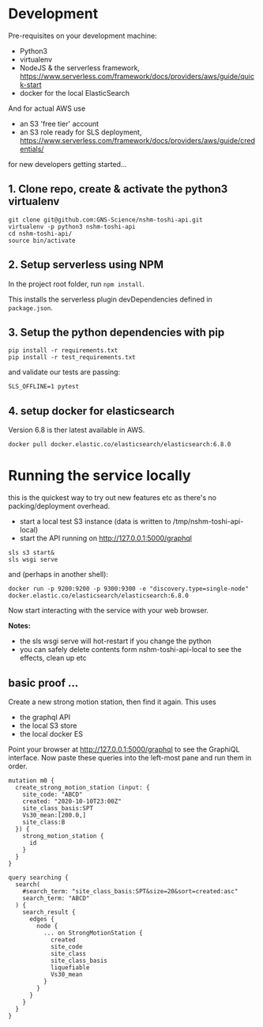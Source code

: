 # Development

Pre-requisites on your development machine:

 - Python3
 - virtualenv
 - NodeJS & the serverless framework, 
   https://www.serverless.com/framework/docs/providers/aws/guide/quick-start
 - docker for the local ElasticSearch
 
And for actual AWS use 
 - an S3 'free tier' account
 - an S3 role ready for SLS deployment, 
   https://www.serverless.com/framework/docs/providers/aws/guide/credentials/
 
for new developers getting started...
## 1. Clone repo, create & activate the python3 virtualenv

```
git clone git@github.com:GNS-Science/nshm-toshi-api.git
virtualenv -p python3 nshm-toshi-api
cd nshm-toshi-api/
source bin/activate
```

## 2. Setup serverless using NPM

In the project root folder, run `npm install`.

This installs the serverless plugin devDependencies defined in `package.json`.

## 3. Setup the python dependencies with pip

```
pip install -r requirements.txt
pip install -r test_requirements.txt
```

and validate our tests are passing:
```
SLS_OFFLINE=1 pytest
```

## 4. setup docker for elasticsearch

Version 6.8 is ther latest available in AWS.

```
docker pull docker.elastic.co/elasticsearch/elasticsearch:6.8.0
```

# Running the service locally

this is the quickest way to try out new features etc as there's no packing/deployment overhead.

 - start a local test S3 instance (data is written to /tmp/nshm-toshi-api-local)
 - start the API running on http://127.0.0.1:5000/graphql
   
```
sls s3 start&
sls wsgi serve
```
and (perhaps in another shell):

```
docker run -p 9200:9200 -p 9300:9300 -e "discovery.type=single-node" docker.elastic.co/elasticsearch/elasticsearch:6.8.0
```

Now start interacting with the service with your web browser.

**Notes:**

 - the sls wsgi serve will hot-restart if you change the python
 - you can safely delete contents form nshm-toshi-api-local to see the effects, clean up etc
 

## basic proof ...

Create a new strong motion station, then find it again. This uses

 - the graphql API
 - the local S3 store 
 - the local docker ES
 
Point your browser at http://127.0.0.1:5000/graphql to see the GraphiQL interface. Now paste these queries into the left-most pane and run them in order.

```
mutation m0 {
  create_strong_motion_station (input: {
    site_code: "ABCD"
    created: "2020-10-10T23:00Z"
    site_class_basis:SPT
    Vs30_mean:[200.0,]
    site_class:B
  }) {
    strong_motion_station {
      id
    }
  }
}

query searching {
  search(
    #search_term: "site_class_basis:SPT&size=20&sort=created:asc"
    search_term: "ABCD"
  ) {
    search_result {
      edges {
        node {
          ... on StrongMotionStation {
            created
            site_code
            site_class
            site_class_basis
            liquefiable
            Vs30_mean
          }
        }
      }
    }
  }
}
```




